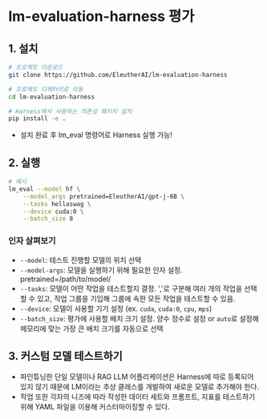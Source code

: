 # lm-evaluation-harness 평가

## 1. 설치

```bash
# 프로젝트 다운로드
git clone https://github.com/EleutherAI/lm-evaluation-harness

# 프로젝트 디렉터리로 이동
cd lm-evaluation-harness

# Harness에서 사용하는 의존성 패키지 설치
pip install -e .
```

- 설치 완료 후 lm_eval 명령어로 Harness 실행 가능!

## 2. 실행

```bash
# 예시
lm_eval --model hf \
    --model_args pretrained=EleutherAI/gpt-j-6B \
    --tasks hellaswag \
    --device cuda:0 \
    --batch_size 8
```

### 인자 살펴보기

- `--model`: 테스트 진행할 모델의 위치 선택
- `--model-args`: 모델을 실행하기 위해 필요한 인자 설정. pretrained=/path/to/model/
- `--tasks`: 모델이 어떤 작업을 테스트할지 결정. ','로 구분해 여러 개의 작업을 선택할 수 있고, 작업 그룹을 기입해 그룹에 속한 모든 작업을 테스트할 수 있음.
- `--device`: 모델이 사용할 기기 설정 (ex. `cuda`, `cuda:0`, `cpu`, `mps`)
- `--batch_size`: 평가에 사용할 배치 크기 설정. 양수 정수로 설정 or `auto`로 설정해 메모리에 맞는 가장 큰 배치 크기를 자동으로 선택

## 3. 커스텀 모델 테스트하기

- 파인튜닝한 단일 모델이나 RAG LLM 어플리케이션은 Harness에 따로 등록되어 있지 않기 때문에 LM이라는 추상 클래스를 개발하여 새로운 모델로 추가해야 한다.
- 작업 또한 각자의 니즈에 따라 작성한 데이터 세트와 프롬프트, 지표를 테스트하기 위해 YAML 파일을 이용해 커스터마이징할 수 있다.